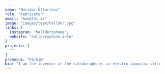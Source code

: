 ```yaml
---
name: "Halldor Úlfarsson"
role: "Fabricator"
email: "hau@lhi.is"
image: "images/team/halldor.jpg"
links: {
  instagram: "halldorophone",
  website: "halldorophone.info"
}
projects: [
  ""
]
pronouns: "he/him"
bio: "I am the inventor of the halldorophone, an electro acoustic string instrument intended for working with string based feedback. For the past decade I have been seeking out and working with musicians to make music with halldorophones and noting their thoughts and feelings on the process to inform further development. I am currently working on a PhD documenting and expanding on this work under the supervision of Thor Magnusson and Chris Kiefer at the University of Sussex. Besides working on this project I am currently funded by an innovation grant from the Icelandic Technology Development Fund on further development of halldorophones. I enjoy using my skills as a fabricator to collaborate with musicians and instrument makers in the NIME context."
---
```


